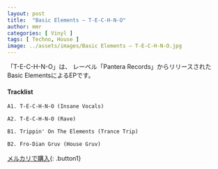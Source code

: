```yaml
---
layout: post
title:  "Basic Elements – T-E-C-H-N-O"
author: mmr
categories: [ Vinyl ]
tags: [ Techno, House ]
image: ../assets/images/Basic Elements – T-E-C-H-N-O.jpg
---
```


「T-E-C-H-N-O」は、
レーベル「Pantera Records」からリリースされたBasic ElementsによるEPです。

#### Tracklist
```md
A1. T-E-C-H-N-O (Insane Vocals)

A2. T-E-C-H-N-O (Rave)

B1. Trippin' On The Elements (Trance Trip)

B2. Fro-Dian Gruv (House Gruv)
```

[メルカリで購入](https://jp.mercari.com/item/m57566827619){: .button1}

